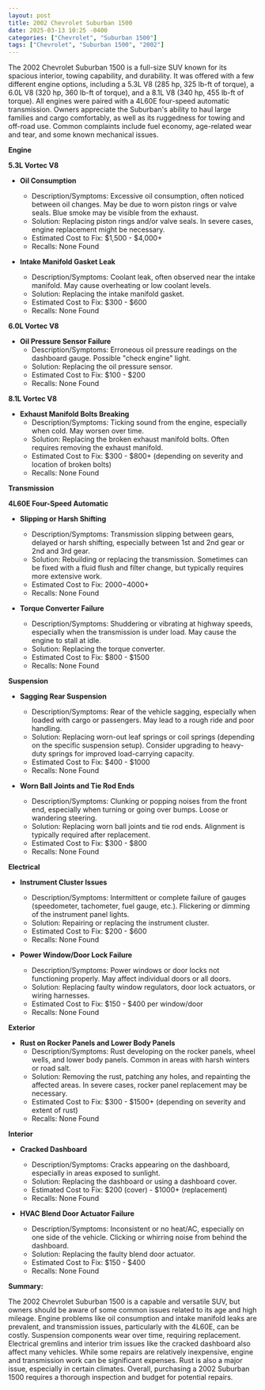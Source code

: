 ```yaml
---
layout: post
title: 2002 Chevrolet Suburban 1500
date: 2025-03-13 10:25 -0400
categories: ["Chevrolet", "Suburban 1500"]
tags: ["Chevrolet", "Suburban 1500", "2002"]
---
```

The 2002 Chevrolet Suburban 1500 is a full-size SUV known for its spacious interior, towing capability, and durability. It was offered with a few different engine options, including a 5.3L V8 (285 hp, 325 lb-ft of torque), a 6.0L V8 (320 hp, 360 lb-ft of torque), and a 8.1L V8 (340 hp, 455 lb-ft of torque). All engines were paired with a 4L60E four-speed automatic transmission. Owners appreciate the Suburban's ability to haul large families and cargo comfortably, as well as its ruggedness for towing and off-road use. Common complaints include fuel economy, age-related wear and tear, and some known mechanical issues.

**Engine**

**5.3L Vortec V8**

*   **Oil Consumption**
    *   Description/Symptoms: Excessive oil consumption, often noticed between oil changes. May be due to worn piston rings or valve seals. Blue smoke may be visible from the exhaust.
    *   Solution: Replacing piston rings and/or valve seals. In severe cases, engine replacement might be necessary.
    *   Estimated Cost to Fix: $1,500 - $4,000+
    *   Recalls: None Found

*   **Intake Manifold Gasket Leak**
    *   Description/Symptoms: Coolant leak, often observed near the intake manifold. May cause overheating or low coolant levels.
    *   Solution: Replacing the intake manifold gasket.
    *   Estimated Cost to Fix: $300 - $600
    *   Recalls: None Found

**6.0L Vortec V8**

*   **Oil Pressure Sensor Failure**
    *   Description/Symptoms: Erroneous oil pressure readings on the dashboard gauge. Possible "check engine" light.
    *   Solution: Replacing the oil pressure sensor.
    *   Estimated Cost to Fix: $100 - $200
    *   Recalls: None Found

**8.1L Vortec V8**

*   **Exhaust Manifold Bolts Breaking**
    *   Description/Symptoms: Ticking sound from the engine, especially when cold. May worsen over time.
    *   Solution: Replacing the broken exhaust manifold bolts. Often requires removing the exhaust manifold.
    *   Estimated Cost to Fix: $300 - $800+ (depending on severity and location of broken bolts)
    *   Recalls: None Found

**Transmission**

**4L60E Four-Speed Automatic**

*   **Slipping or Harsh Shifting**
    *   Description/Symptoms: Transmission slipping between gears, delayed or harsh shifting, especially between 1st and 2nd gear or 2nd and 3rd gear.
    *   Solution: Rebuilding or replacing the transmission. Sometimes can be fixed with a fluid flush and filter change, but typically requires more extensive work.
    *   Estimated Cost to Fix: $2000-$4000+
    *   Recalls: None Found

*   **Torque Converter Failure**
    *   Description/Symptoms: Shuddering or vibrating at highway speeds, especially when the transmission is under load. May cause the engine to stall at idle.
    *   Solution: Replacing the torque converter.
    *   Estimated Cost to Fix: $800 - $1500
    *   Recalls: None Found

**Suspension**

*   **Sagging Rear Suspension**
    *   Description/Symptoms: Rear of the vehicle sagging, especially when loaded with cargo or passengers. May lead to a rough ride and poor handling.
    *   Solution: Replacing worn-out leaf springs or coil springs (depending on the specific suspension setup). Consider upgrading to heavy-duty springs for improved load-carrying capacity.
    *   Estimated Cost to Fix: $400 - $1000
    *   Recalls: None Found

*   **Worn Ball Joints and Tie Rod Ends**
    *   Description/Symptoms: Clunking or popping noises from the front end, especially when turning or going over bumps. Loose or wandering steering.
    *   Solution: Replacing worn ball joints and tie rod ends. Alignment is typically required after replacement.
    *   Estimated Cost to Fix: $300 - $800
    *   Recalls: None Found

**Electrical**

*   **Instrument Cluster Issues**
    *   Description/Symptoms: Intermittent or complete failure of gauges (speedometer, tachometer, fuel gauge, etc.). Flickering or dimming of the instrument panel lights.
    *   Solution: Repairing or replacing the instrument cluster.
    *   Estimated Cost to Fix: $200 - $600
    *   Recalls: None Found

*   **Power Window/Door Lock Failure**
    *   Description/Symptoms: Power windows or door locks not functioning properly. May affect individual doors or all doors.
    *   Solution: Replacing faulty window regulators, door lock actuators, or wiring harnesses.
    *   Estimated Cost to Fix: $150 - $400 per window/door
    *   Recalls: None Found

**Exterior**

*   **Rust on Rocker Panels and Lower Body Panels**
    *   Description/Symptoms: Rust developing on the rocker panels, wheel wells, and lower body panels. Common in areas with harsh winters or road salt.
    *   Solution: Removing the rust, patching any holes, and repainting the affected areas. In severe cases, rocker panel replacement may be necessary.
    *   Estimated Cost to Fix: $300 - $1500+ (depending on severity and extent of rust)
    *   Recalls: None Found

**Interior**

*   **Cracked Dashboard**
    *   Description/Symptoms: Cracks appearing on the dashboard, especially in areas exposed to sunlight.
    *   Solution: Replacing the dashboard or using a dashboard cover.
    *   Estimated Cost to Fix: $200 (cover) - $1000+ (replacement)
    *   Recalls: None Found

*   **HVAC Blend Door Actuator Failure**
    *   Description/Symptoms: Inconsistent or no heat/AC, especially on one side of the vehicle. Clicking or whirring noise from behind the dashboard.
    *   Solution: Replacing the faulty blend door actuator.
    *   Estimated Cost to Fix: $150 - $400
    *   Recalls: None Found

**Summary:**

The 2002 Chevrolet Suburban 1500 is a capable and versatile SUV, but owners should be aware of some common issues related to its age and high mileage. Engine problems like oil consumption and intake manifold leaks are prevalent, and transmission issues, particularly with the 4L60E, can be costly. Suspension components wear over time, requiring replacement. Electrical gremlins and interior trim issues like the cracked dashboard also affect many vehicles. While some repairs are relatively inexpensive, engine and transmission work can be significant expenses. Rust is also a major issue, especially in certain climates. Overall, purchasing a 2002 Suburban 1500 requires a thorough inspection and budget for potential repairs.

